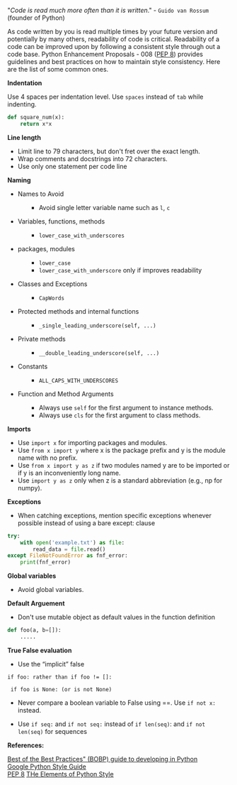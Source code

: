  "_Code is read much more often than it is written_." - `Guido van Rossum` (founder of Python)
 
 As code written by you is read multiple times by your future version and potentially by many others, readability of code is critical. Readability of a code can be improved upon by following a consistent style through out a code base. Python Enhancement Proposals - 008 ([PEP 8](https://www.python.org/dev/peps/pep-0008/)) provides guidelines and best practices on how to maintain style consistency. Here are the list of some common ones.
 
 
**Indentation**

Use 4 spaces per indentation level. Use `spaces` instead of `tab` while indenting.

```python
def square_num(x):
    return x*x
```

**Line length**

- Limit line to 79 characters, but don't fret over the exact length. 
- Wrap comments and docstrings into 72 characters.
- Use only one statement per code line

 
**Naming**


- Names to Avoid <ul> 
    - Avoid single letter variable name such as `l`, `c` 
</ul>
  
- Variables, functions, methods <ul> 
    - `lower_case_with_underscores` 
</ul>

- packages, modules <ul>
    - `lower_case` <br>
    - `lower_case_with_underscore` only if improves readability
</ul>

- Classes and Exceptions <ul>
    - `CapWords`
</ul>

- Protected methods and internal functions <ul>
    - `_single_leading_underscore(self, ...)`
</ul>

- Private methods <ul>
    - `__double_leading_underscore(self, ...)`
</ul>

- Constants <ul>
    - `ALL_CAPS_WITH_UNDERSCORES`
 </ul>
    
- Function and Method Arguments <ul>
    - Always use `self` for the first argument to instance methods.
    - Always use `cls` for the first argument to class methods.

</ul>

**Imports**

- Use `import x` for importing packages and modules.
- Use `from x import y` where x is the package prefix and y is the module name with no prefix.
- Use `from x import y as z` if two modules named y are to be imported or if y is an inconveniently long name.
- Use `import y as z` only when z is a standard abbreviation (e.g., np for numpy).
 
**Exceptions**
- When catching exceptions, mention specific exceptions whenever possible instead of using a bare except: clause

```python
try:
    with open('example.txt') as file:
        read_data = file.read()
except FileNotFoundError as fnf_error:
    print(fnf_error)
```

**Global variables**
- Avoid global variables.

**Default Arguement**
- Don't use mutable object as default values in the function definition

```python
def foo(a, b=[]):
    .....
```
**True False evaluation**

- Use the “implicit” false

`if foo: rather than if foo != []:`

` if foo is None: (or is not None)`

- Never compare a boolean variable to False using ==. Use `if not x:` instead. 

- Use `if seq:` and `if not seq:` instead of `if len(seq)`: and `if not len(seq)` for sequences


**References:**

[Best of the Best Practices" (BOBP) guide to developing in Python](https://gist.github.com/sloria/7001839)<br>
[Google Python Style Guide](http://google.github.io/styleguide/pyguide.html)<br>
[PEP 8](https://www.python.org/dev/peps/pep-0008/)
[THe Elements of Python Style](https://github.com/amontalenti/elements-of-python-style)
